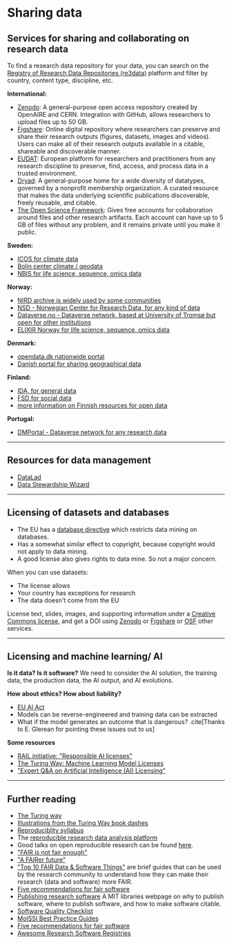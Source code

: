 # Sharing data


## Services for sharing and collaborating on research data

To find a research data repository for your data, you can search on the
[Registry of Research Data Repositories (re3data)](https://www.re3data.org/)
platform and filter by country, content type, discipline, etc.

**International:**
- [Zenodo](https://zenodo.org/): A general-purpose open access repository
  created by OpenAIRE and CERN. Integration with GitHub, allows
  researchers to upload files up to 50 GB.
- [Figshare](https://figshare.com/): Online digital repository where researchers
  can preserve and share their research outputs (figures, datasets, images and videos).
  Users can make all of their research outputs available in a citable,
  shareable and discoverable manner.
- [EUDAT](https://eudat.eu): European platform for researchers and practitioners from any research discipline to preserve, find, access, and process data in a trusted environment.
- [Dryad](https://datadryad.org/): A general-purpose home for a wide diversity of datatypes,
  governed by a nonprofit membership organization.
  A curated resource that makes the data underlying scientific publications discoverable,
  freely reusable, and citable.
- [The Open Science Framework](https://osf.io/): Gives free accounts for collaboration
  around files and other research artifacts. Each account can have up to 5 GB of files
  without any problem, and it remains private until you make it public.

**Sweden:**
- [ICOS for climate data](http://www.icos-sweden.se/)
- [Bolin center climate / geodata](https://bolin.su.se/data/)
- [NBIS for life science, sequence, omics data](https://nbis.se/services/data-sharing)

**Norway:**
- [NIRD archive is widely used by some communities](https://archive.norstore.no/)
- [NSD - Norwegian Center for Research Data, for any kind of data](https://nsd.no/nsd/english/index.html)
- [Dataverse.no - Dataverse network, based at University of Tromsø but open for other institutions](https://dataverse.no/)
- [ELIXIR Norway for life science, sequence, omics data](https://elixir.no/)

**Denmark:**
- [opendata.dk nationwide portal](http://www.opendata.dk)
- [Danish portal for sharing geographical data](http://brugstedet.dk/)

**Finland:**
- [IDA, for general data](https://ida.fairdata.fi/login)
- [FSD for social data](https://www.fsd.uta.fi/en/)
- [more information on Finnish resources for open data](https://www.fairdata.fi/en/)

**Portugal:**
- [DMPortal - Dataverse network for any research data](https://dmportal.biodata.pt/)

---

## Resources for data management

- [DataLad](https://www.datalad.org/)
- [Data Stewardship Wizard](https://ds-wizard.org/)

---

## Licensing of datasets and databases

- The EU has a [database directive](https://en.wikipedia.org/wiki/Database_Directive) which restricts data mining on
  databases.
- Has a somewhat similar effect to copyright, because copyright would
  not apply to data mining.
- A good license also gives rights to data mine. So not a major concern.

When you can use datasets:
- The license allows
- Your country has exceptions for research
- The data doesn't come from the EU

License text, slides, images, and supporting information under a
[Creative Commons license](https://creativecommons.org/licenses/), and get a DOI using
[Zenodo](https://zenodo.org) or [Figshare](https://figshare.com) or [OSF](https://osf.io/) other services.

---

## Licensing and machine learning/ AI

**Is it data? Is it software?**
We need to consider the AI solution, the training data, the production data,
the AI output, and AI evolutions.


**How about ethics? How about liability?**
- [EU AI Act](https://artificialintelligenceact.eu/)
- Models can be reverse-engineered and training data can be extracted
- What if the model generates an outcome that is dangerous?
.cite[Thanks to E. Glerean for pointing these issues out to us]


**Some resources**
- [RAIL initiative: "Responsible AI licenses"](https://www.licenses.ai)
- [The Turing Way: Machine Learning Model Licenses](https://the-turing-way.netlify.app/reproducible-research/licensing/licensing-ml.html)
- ["Expert Q&A on Artificial Intelligence (AI) Licensing"](https://www.mayerbrown.com/-/media/files/news/2019/01/expert-qanda-on-artificial-intelligence-ai-licensing-w0219801.pdf)

---

## Further reading

- [The Turing way](https://github.com/alan-turing-institute/the-turing-way/)
- [Illustrations from the Turing Way book dashes](https://zenodo.org/record/3332808)
- [Reproduciblity syllabus](http://lorenabarba.com/blog/barbagroup-reproducibility-syllabus/)
- The [reproducible research data analysis platform](http://www.reana.io/)
- Good talks on open reproducible research can be found [here](http://inundata.org/talks/index.html).
- ["FAIR is not fair enough"](https://danielskatzblog.wordpress.com/2017/06/22/fair-is-not-fair-enough/)
- ["A FAIRer future"](https://www.nature.com/articles/s41567-019-0624-3)
- ["Top 10 FAIR Data & Software Things"](https://librarycarpentry.org/Top-10-FAIR/) are brief guides that can be used by the research community to understand how they can make their research (data and software) more FAIR.
- [Five recommendations for fair software](https://fair-software.eu/)
- [Publishing research software](https://libguides.mit.edu/software) A MIT libraries webpage on why to publish software, where to publish software, and how to make software citable.
- [Software Quality Checklist](https://technical-reference.readthedocs.io/en/latest/quality/software-checklist.html)
- [MolSSI Best Practice Guides](http://molssi.org/education/best-practices/)
- [Five recommendations for fair software](https://fair-software.eu/)
- [Awesome Research Software Registries](https://github.com/NLeSC/awesome-research-software-registries)

